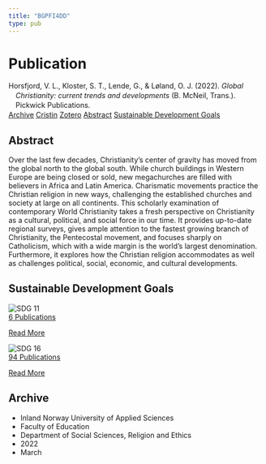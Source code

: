 ```yaml
---
title: "BGPFI4DD"
type: pub
---
```

<h1>Publication</h1>
<article id="csl-bib-container-BGPFI4DD" class="csl-bib-container">
  <div class="csl-bib-body" style="line-height: 1.35; padding-left: 1em; text-indent:-1em;">
  <div class="csl-entry">Horsfjord, V. L., Kloster, S. T., Lende, G., &amp; L&#xF8;land, O. J. (2022). <i>Global Christianity: current trends and developments</i> (B. McNeil, Trans.). Pickwick Publications.</div>
</div>
  <div class="csl-bib-buttons">
    <a href="#taxonomy-article-BGPFI4DD" class="csl-bib-button">Archive</a>
    <a href="https://app.cristin.no/results/show.jsf?id=2006851" alt="Cristin URL" class="csl-bib-button">Cristin</a>
    <a href="http://zotero.org/groups/5402882/items/BGPFI4DD" alt="Zotero URL" class="csl-bib-button">Zotero</a>
    <a href="#abstract-article-BGPFI4DD" class="csl-bib-button">Abstract</a>
    <a href="#sdg-article-BGPFI4DD" class="csl-bib-button">Sustainable Development Goals</a>
  </div>
  <div id="csl-bib-meta-container-BGPFI4DD"></div>
</article>
<div id="csl-bib-meta-BGPFI4DD" class="csl-bib-meta">
  <article id="abstract-article-BGPFI4DD" class="abstract-article">
    <h1>Abstract</h1>
    Over the last few decades, Christianity’s center of gravity has moved from the global north to the global south. While church buildings in Western Europe are being closed or sold, new megachurches are filled with believers in Africa and Latin America. Charismatic movements practice the Christian religion in new ways, challenging the established churches and society at large on all continents. This scholarly examination of contemporary World Christianity takes a fresh perspective on Christianity as a cultural, political, and social force in our time. It provides up-to-date regional surveys, gives ample attention to the fastest growing branch of Christianity, the Pentecostal movement, and focuses sharply on Catholicism, which with a wide margin is the world’s largest denomination. Furthermore, it explores how the Christian religion accommodates as well as challenges political, social, economic, and cultural developments.
  </article>
  <article id="sdg-article-BGPFI4DD" class="sdg-article">
    <h1>Sustainable Development Goals</h1>
    <div class="sdg-container"><div id="sdg11" class="sdg"> <img src="{{< params subfolder >}}images/sdg/sdg11_en.png" class="image" alt="SDG 11"> <div class="sdg-overlay"> <a href="{{< params subfolder >}}en/archive/?sdg=11#archive" class="sdg-publication-count"><span>6</span> Publications</a> <p><a href="https://sdgs.un.org/goals/goal11" class="sdg-read-more">Read More</a></p> </div> </div> <div id="sdg16" class="sdg"> <img src="{{< params subfolder >}}images/sdg/sdg16_en.png" class="image" alt="SDG 16"> <div class="sdg-overlay"> <a href="{{< params subfolder >}}en/archive/?sdg=16#archive" class="sdg-publication-count"><span>94</span> Publications</a> <p><a href="https://sdgs.un.org/goals/goal16" class="sdg-read-more">Read More</a></p> </div> </div></div>
  </article>
  <article id="taxonomy-article-BGPFI4DD" class="taxonomy-article">
    <h1>Archive</h1>
    <ul>
      <li>Inland Norway University of Applied Sciences</li>
      <li>Faculty of Education</li>
      <li>Department of Social Sciences, Religion and Ethics</li>
      <li>2022</li>
      <li>March</li>
    </ul>
  </article>
</div>
